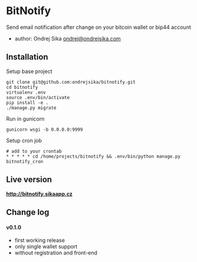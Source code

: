# BitNotify

Send email notification after change on your bitcoin wallet or bip44 account

- author: Ondrej Sika <ondrej@ondrejsika.com>


## Installation

Setup base project

    git clone git@github.com:ondrejsika/bitnotify.git
    cd bitnotify
    virtualenv .env
    source .env/bin/activate
    pip install -e .
    ./manage.py migrate

Run in gunicorn

    gunicorn wsgi -b 0.0.0.0:9999

Setup cron job

    # add to your crontab
    * * * * * cd /home/projects/bitnotify && .env/bin/python manage.py bitnotify_cron

## Live version

__<http://bitnotify.sikaapp.cz>__


## Change log

#### v0.1.0

- first working release
- only single wallet support
- without registration and front-end

